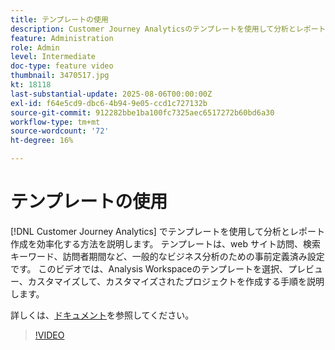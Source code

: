 ```yaml
---
title: テンプレートの使用
description: Customer Journey Analyticsのテンプレートを使用して分析とレポート作成を効率化する方法を説明します。
feature: Administration
role: Admin
level: Intermediate
doc-type: feature video
thumbnail: 3470517.jpg
kt: 18118
last-substantial-update: 2025-08-06T00:00:00Z
exl-id: f64e5cd9-dbc6-4b94-9e05-ccd1c727132b
source-git-commit: 912282bbe1ba100fc7325aec6517272b60bd6a30
workflow-type: tm+mt
source-wordcount: '72'
ht-degree: 16%

---
```


# テンプレートの使用

[!DNL Customer Journey Analytics] でテンプレートを使用して分析とレポート作成を効率化する方法を説明します。 テンプレートは、web サイト訪問、検索キーワード、訪問者期間など、一般的なビジネス分析のための事前定義済み設定です。 このビデオでは、Analysis Workspaceのテンプレートを選択、プレビュー、カスタマイズして、カスタマイズされたプロジェクトを作成する手順を説明します。

詳しくは、[ドキュメント](https://experienceleague.adobe.com/ja/docs/analytics-platform/using/cja-workspace/templates/use-templates)を参照してください。

>[!VIDEO](https://video.tv.adobe.com/v/3470517/?learn=on)
